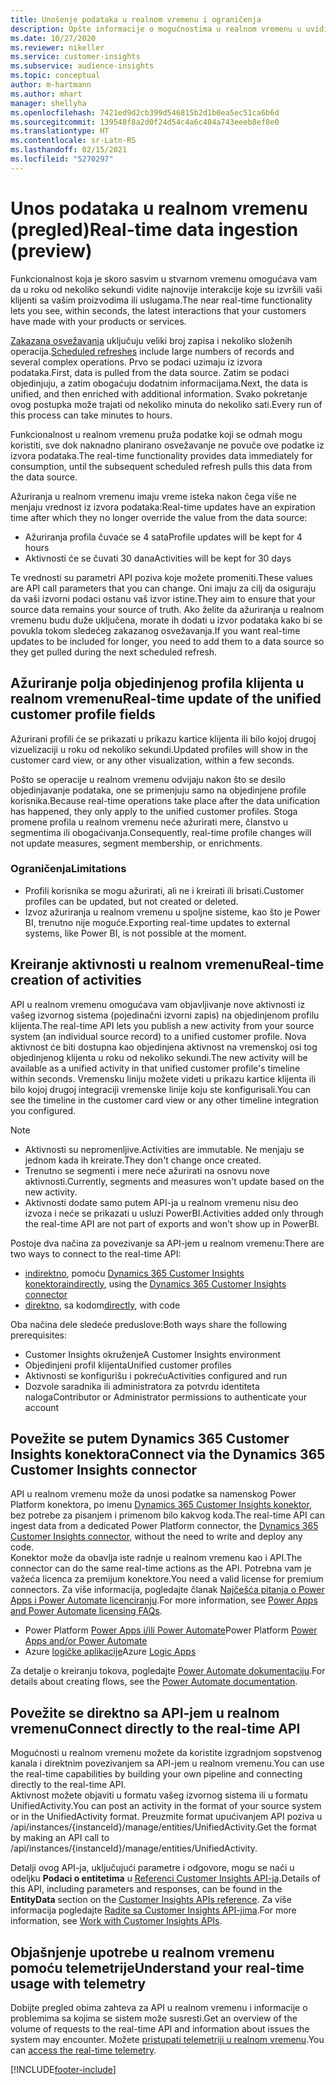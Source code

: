 ```yaml
---
title: Unošenje podataka u realnom vremenu i ograničenja
description: Opšte informacije o mogućnostima u realnom vremenu u uvidima o korisnicima.
ms.date: 10/27/2020
ms.reviewer: nikeller
ms.service: customer-insights
ms.subservice: audience-insights
ms.topic: conceptual
author: m-hartmann
ms.author: mhart
manager: shellyha
ms.openlocfilehash: 7421ed9d2cb399d546815b2d1b0ea5ec51ca6b6d
ms.sourcegitcommit: 139548f8a2d0f24d54c4a6c404a743eeeb8ef8e0
ms.translationtype: HT
ms.contentlocale: sr-Latn-RS
ms.lasthandoff: 02/15/2021
ms.locfileid: "5270297"
---
```

# <a name="real-time-data-ingestion-preview"></a><span data-ttu-id="97a8e-103">Unos podataka u realnom vremenu (pregled)</span><span class="sxs-lookup"><span data-stu-id="97a8e-103">Real-time data ingestion (preview)</span></span>

<span data-ttu-id="97a8e-104">Funkcionalnost koja je skoro sasvim u stvarnom vremenu omogućava vam da u roku od nekoliko sekundi vidite najnovije interakcije koje su izvršili vaši klijenti sa vašim proizvodima ili uslugama.</span><span class="sxs-lookup"><span data-stu-id="97a8e-104">The near real-time functionality lets you see, within seconds, the latest interactions that your customers have made with your products or services.</span></span>

<span data-ttu-id="97a8e-105">[Zakazana osvežavanja](system.md#schedule-tab) uključuju veliki broj zapisa i nekoliko složenih operacija.</span><span class="sxs-lookup"><span data-stu-id="97a8e-105">[Scheduled refreshes](system.md#schedule-tab) include large numbers of records and several complex operations.</span></span> <span data-ttu-id="97a8e-106">Prvo se podaci uzimaju iz izvora podataka.</span><span class="sxs-lookup"><span data-stu-id="97a8e-106">First, data is pulled from the data source.</span></span> <span data-ttu-id="97a8e-107">Zatim se podaci objedinjuju, a zatim obogaćuju dodatnim informacijama.</span><span class="sxs-lookup"><span data-stu-id="97a8e-107">Next, the data is unified, and then enriched with additional information.</span></span> <span data-ttu-id="97a8e-108">Svako pokretanje ovog postupka može trajati od nekoliko minuta do nekoliko sati.</span><span class="sxs-lookup"><span data-stu-id="97a8e-108">Every run of this process can take minutes to hours.</span></span>

<span data-ttu-id="97a8e-109">Funkcionalnost u realnom vremenu pruža podatke koji se odmah mogu koristiti, sve dok naknadno planirano osvežavanje ne povuče ove podatke iz izvora podataka.</span><span class="sxs-lookup"><span data-stu-id="97a8e-109">The real-time functionality provides data immediately for consumption, until the subsequent scheduled refresh pulls this data from the data source.</span></span>

<span data-ttu-id="97a8e-110">Ažuriranja u realnom vremenu imaju vreme isteka nakon čega više ne menjaju vrednost iz izvora podataka:</span><span class="sxs-lookup"><span data-stu-id="97a8e-110">Real-time updates have an expiration time after which they no longer override the value from the data source:</span></span>

- <span data-ttu-id="97a8e-111">Ažuriranja profila čuvaće se 4 sata</span><span class="sxs-lookup"><span data-stu-id="97a8e-111">Profile updates will be kept for 4 hours</span></span>
- <span data-ttu-id="97a8e-112">Aktivnosti će se čuvati 30 dana</span><span class="sxs-lookup"><span data-stu-id="97a8e-112">Activities will be kept for 30 days</span></span>

<span data-ttu-id="97a8e-113">Te vrednosti su parametri API poziva koje možete promeniti.</span><span class="sxs-lookup"><span data-stu-id="97a8e-113">These values are API call parameters that you can change.</span></span> <span data-ttu-id="97a8e-114">Oni imaju za cilj da osiguraju da vaši izvorni podaci ostanu vaš izvor istine.</span><span class="sxs-lookup"><span data-stu-id="97a8e-114">They aim to ensure that your source data remains your source of truth.</span></span> <span data-ttu-id="97a8e-115">Ako želite da ažuriranja u realnom vremenu budu duže uključena, morate ih dodati u izvor podataka kako bi se povukla tokom sledećeg zakazanog osvežavanja.</span><span class="sxs-lookup"><span data-stu-id="97a8e-115">If you want real-time updates to be included for longer, you need to add them to a data source so they get pulled during the next scheduled refresh.</span></span>

## <a name="real-time-update-of-the-unified-customer-profile-fields"></a><span data-ttu-id="97a8e-116">Ažuriranje polja objedinjenog profila klijenta u realnom vremenu</span><span class="sxs-lookup"><span data-stu-id="97a8e-116">Real-time update of the unified customer profile fields</span></span>

<span data-ttu-id="97a8e-117">Ažurirani profili će se prikazati u prikazu kartice klijenta ili bilo kojoj drugoj vizuelizaciji u roku od nekoliko sekundi.</span><span class="sxs-lookup"><span data-stu-id="97a8e-117">Updated profiles will show in the customer card view, or any other visualization, within a few seconds.</span></span>

<span data-ttu-id="97a8e-118">Pošto se operacije u realnom vremenu odvijaju nakon što se desilo objedinjavanje podataka, one se primenjuju samo na objedinjene profile korisnika.</span><span class="sxs-lookup"><span data-stu-id="97a8e-118">Because real-time operations take place after the data unification has happened, they only apply to the unified customer profiles.</span></span> <span data-ttu-id="97a8e-119">Stoga promene profila u realnom vremenu neće ažurirati mere, članstvo u segmentima ili obogaćivanja.</span><span class="sxs-lookup"><span data-stu-id="97a8e-119">Consequently, real-time profile changes will not update measures, segment membership, or enrichments.</span></span>

### <a name="limitations"></a><span data-ttu-id="97a8e-120">Ograničenja</span><span class="sxs-lookup"><span data-stu-id="97a8e-120">Limitations</span></span>

- <span data-ttu-id="97a8e-121">Profili korisnika se mogu ažurirati, ali ne i kreirati ili brisati.</span><span class="sxs-lookup"><span data-stu-id="97a8e-121">Customer profiles can be updated, but not created or deleted.</span></span>
- <span data-ttu-id="97a8e-122">Izvoz ažuriranja u realnom vremenu u spoljne sisteme, kao što je Power BI, trenutno nije moguće.</span><span class="sxs-lookup"><span data-stu-id="97a8e-122">Exporting real-time updates to external systems, like Power BI, is not possible at the moment.</span></span>

## <a name="real-time-creation-of-activities"></a><span data-ttu-id="97a8e-123">Kreiranje aktivnosti u realnom vremenu</span><span class="sxs-lookup"><span data-stu-id="97a8e-123">Real-time creation of activities</span></span>

<span data-ttu-id="97a8e-124">API u realnom vremenu omogućava vam objavljivanje nove aktivnosti iz vašeg izvornog sistema (pojedinačni izvorni zapis) na objedinjenom profilu klijenta.</span><span class="sxs-lookup"><span data-stu-id="97a8e-124">The real-time API lets you publish a new activity from your source system (an individual source record) to a unified customer profile.</span></span> <span data-ttu-id="97a8e-125">Nova aktivnost će biti dostupna kao objedinjena aktivnost na vremenskoj osi tog objedinjenog klijenta u roku od nekoliko sekundi.</span><span class="sxs-lookup"><span data-stu-id="97a8e-125">The new activity will be available as a unified activity in that unified customer profile's timeline within seconds.</span></span> <span data-ttu-id="97a8e-126">Vremensku liniju možete videti u prikazu kartice klijenta ili bilo kojoj drugoj integraciji vremenske linije koju ste konfigurisali.</span><span class="sxs-lookup"><span data-stu-id="97a8e-126">You can see the timeline in the customer card view or any other timeline integration you configured.</span></span>

> [!NOTE]
>
> - <span data-ttu-id="97a8e-127">Aktivnosti su nepromenljive.</span><span class="sxs-lookup"><span data-stu-id="97a8e-127">Activities are immutable.</span></span> <span data-ttu-id="97a8e-128">Ne menjaju se jednom kada ih kreirate.</span><span class="sxs-lookup"><span data-stu-id="97a8e-128">They don't change once created.</span></span>
> - <span data-ttu-id="97a8e-129">Trenutno se segmenti i mere neće ažurirati na osnovu nove aktivnosti.</span><span class="sxs-lookup"><span data-stu-id="97a8e-129">Currently, segments and measures won't update based on the new activity.</span></span>
> - <span data-ttu-id="97a8e-130">Aktivnosti dodate samo putem API-ja u realnom vremenu nisu deo izvoza i neće se prikazati u usluzi PowerBI.</span><span class="sxs-lookup"><span data-stu-id="97a8e-130">Activities added only through the real-time API are not part of exports and won't show up in PowerBI.</span></span>

<span data-ttu-id="97a8e-131">Postoje dva načina za povezivanje sa API-jem u realnom vremenu:</span><span class="sxs-lookup"><span data-stu-id="97a8e-131">There are two ways to connect to the real-time API:</span></span>

- <span data-ttu-id="97a8e-132">[indirektno](#connect-via-the-dynamics-365-customer-insights-connector), pomoću [Dynamics 365 Customer Insights konektora](https://docs.microsoft.com/connectors/customerinsights/)</span><span class="sxs-lookup"><span data-stu-id="97a8e-132">[indirectly](#connect-via-the-dynamics-365-customer-insights-connector), using the [Dynamics 365 Customer Insights connector](https://docs.microsoft.com/connectors/customerinsights/)</span></span>
- <span data-ttu-id="97a8e-133">[direktno](#connect-directly-to-the-real-time-api), sa kodom</span><span class="sxs-lookup"><span data-stu-id="97a8e-133">[directly](#connect-directly-to-the-real-time-api), with code</span></span>

<span data-ttu-id="97a8e-134">Oba načina dele sledeće preduslove:</span><span class="sxs-lookup"><span data-stu-id="97a8e-134">Both ways share the following prerequisites:</span></span>

- <span data-ttu-id="97a8e-135">Customer Insights okruženje</span><span class="sxs-lookup"><span data-stu-id="97a8e-135">A Customer Insights environment</span></span>
- <span data-ttu-id="97a8e-136">Objedinjeni profil klijenta</span><span class="sxs-lookup"><span data-stu-id="97a8e-136">Unified customer profiles</span></span>
- <span data-ttu-id="97a8e-137">Aktivnosti se konfigurišu i pokreću</span><span class="sxs-lookup"><span data-stu-id="97a8e-137">Activities configured and run</span></span>
- <span data-ttu-id="97a8e-138">Dozvole saradnika ili administratora za potvrdu identiteta naloga</span><span class="sxs-lookup"><span data-stu-id="97a8e-138">Contributor or Administrator permissions to authenticate your account</span></span>

## <a name="connect-via-the-dynamics-365-customer-insights-connector"></a><span data-ttu-id="97a8e-139">Povežite se putem Dynamics 365 Customer Insights konektora</span><span class="sxs-lookup"><span data-stu-id="97a8e-139">Connect via the Dynamics 365 Customer Insights connector</span></span>

<span data-ttu-id="97a8e-140">API u realnom vremenu može da unosi podatke sa namenskog Power Platform konektora, po imenu [Dynamics 365 Customer Insights konektor](https://docs.microsoft.com/connectors/customerinsights/), bez potrebe za pisanjem i primenom bilo kakvog koda.</span><span class="sxs-lookup"><span data-stu-id="97a8e-140">The real-time API can ingest data from a dedicated Power Platform connector, the [Dynamics 365 Customer Insights connector](https://docs.microsoft.com/connectors/customerinsights/), without the need to write and deploy any code.</span></span>    
<span data-ttu-id="97a8e-141">Konektor može da obavlja iste radnje u realnom vremenu kao i API.</span><span class="sxs-lookup"><span data-stu-id="97a8e-141">The connector can do the same real-time actions as the API.</span></span> <span data-ttu-id="97a8e-142">Potrebna vam je važeća licenca za premijum konektore.</span><span class="sxs-lookup"><span data-stu-id="97a8e-142">You need a valid license for premium connectors.</span></span> <span data-ttu-id="97a8e-143">Za više informacija, pogledajte članak [Najčešća pitanja o Power Apps i Power Automate licenciranju](https://docs.microsoft.com/power-platform/admin/powerapps-flow-licensing-faq).</span><span class="sxs-lookup"><span data-stu-id="97a8e-143">For more information, see [Power Apps and Power Automate licensing FAQs](https://docs.microsoft.com/power-platform/admin/powerapps-flow-licensing-faq).</span></span>

- <span data-ttu-id="97a8e-144">Power Platform [Power Apps i/ili Power Automate](https://docs.microsoft.com/connectors/)</span><span class="sxs-lookup"><span data-stu-id="97a8e-144">Power Platform [Power Apps and/or Power Automate](https://docs.microsoft.com/connectors/)</span></span>
- <span data-ttu-id="97a8e-145">Azure [logičke aplikacije](https://docs.microsoft.com/azure/connectors/apis-list)</span><span class="sxs-lookup"><span data-stu-id="97a8e-145">Azure [Logic Apps](https://docs.microsoft.com/azure/connectors/apis-list)</span></span>

<span data-ttu-id="97a8e-146">Za detalje o kreiranju tokova, pogledajte [Power Automate dokumentaciju](https://docs.microsoft.com/power-automate/).</span><span class="sxs-lookup"><span data-stu-id="97a8e-146">For details about creating flows, see the [Power Automate documentation](https://docs.microsoft.com/power-automate/).</span></span>

## <a name="connect-directly-to-the-real-time-api"></a><span data-ttu-id="97a8e-147">Povežite se direktno sa API-jem u realnom vremenu</span><span class="sxs-lookup"><span data-stu-id="97a8e-147">Connect directly to the real-time API</span></span>

<span data-ttu-id="97a8e-148">Mogućnosti u realnom vremenu možete da koristite izgradnjom sopstvenog kanala i direktnim povezivanjem sa API-jem u realnom vremenu.</span><span class="sxs-lookup"><span data-stu-id="97a8e-148">You can use the real-time capabilities by building your own pipeline and connecting directly to the real-time API.</span></span>    
<span data-ttu-id="97a8e-149">Aktivnost možete objaviti u formatu vašeg izvornog sistema ili u formatu UnifiedActivity.</span><span class="sxs-lookup"><span data-stu-id="97a8e-149">You can post an activity in the format of your source system or in the UnifiedActivity format.</span></span> <span data-ttu-id="97a8e-150">Preuzmite format upućivanjem API poziva u /api/instances/{instanceId}/manage/entities/UnifiedActivity.</span><span class="sxs-lookup"><span data-stu-id="97a8e-150">Get the format by making an API call to /api/instances/{instanceId}/manage/entities/UnifiedActivity.</span></span>

<span data-ttu-id="97a8e-151">Detalji ovog API-ja, uključujući parametre i odgovore, mogu se naći u odeljku **Podaci o entitetima** u [Referenci Customer Insights API-ja](https://developer.ci.ai.dynamics.com/api-details#api=CustomerInsights).</span><span class="sxs-lookup"><span data-stu-id="97a8e-151">Details of this API, including parameters and responses, can be found in the **EntityData** section on the [Customer Insights APIs reference](https://developer.ci.ai.dynamics.com/api-details#api=CustomerInsights).</span></span> <span data-ttu-id="97a8e-152">Za više informacija pogledajte [Radite sa Customer Insights API-jima](apis.md).</span><span class="sxs-lookup"><span data-stu-id="97a8e-152">For more information, see [Work with Customer Insights APIs](apis.md).</span></span>

## <a name="understand-your-real-time-usage-with-telemetry"></a><span data-ttu-id="97a8e-153">Objašnjenje upotrebe u realnom vremenu pomoću telemetrije</span><span class="sxs-lookup"><span data-stu-id="97a8e-153">Understand your real-time usage with telemetry</span></span>

<span data-ttu-id="97a8e-154">Dobijte pregled obima zahteva za API u realnom vremenu i informacije o problemima sa kojima se sistem može susresti.</span><span class="sxs-lookup"><span data-stu-id="97a8e-154">Get an overview of the volume of requests to the real-time API and information about issues the system may encounter.</span></span> <span data-ttu-id="97a8e-155">Možete [pristupati telemetriji u realnom vremenu](system.md#api-usage-tab).</span><span class="sxs-lookup"><span data-stu-id="97a8e-155">You can [access the real-time telemetry](system.md#api-usage-tab).</span></span> 


[!INCLUDE[footer-include](../includes/footer-banner.md)]